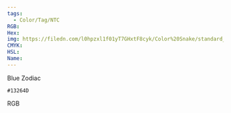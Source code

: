 ```yaml
---
tags:
  - Color/Tag/NTC
RGB:
Hex:
img: https://filedn.com/l0hpzxl1f01yT7GHxtF8cyk/Color%20Snake/standard_csv_to_svg//13264D.svg
CMYK:
HSL:
Name:
---
```

Blue Zodiac
```palette
#13264D
```
RGB
